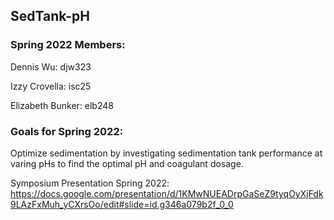 ## SedTank-pH
### Spring 2022 Members:
Dennis Wu: djw323

Izzy Crovella: isc25

Elizabeth Bunker: elb248
### Goals for Spring 2022:
Optimize sedimentation by investigating sedimentation tank performance at varing pHs to find the optimal pH and coagulant dosage.

Symposium Presentation Spring 2022:
https://docs.google.com/presentation/d/1KMwNUEADrpGaSeZ9tyqOyXjFdk9LAzFxMuh_yCXrsOo/edit#slide=id.g346a079b2f_0_0
